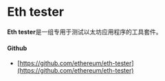 # Eth tester

**Eth tester**是一组专用于测试以太坊应用程序的工具套件。



#### Github

* [https://github.com/ethereum/eth-tester](https://github.com/ethereum/eth-tester)

